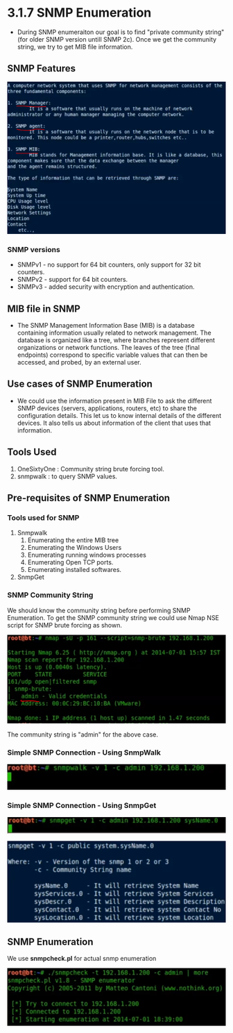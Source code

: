 # 3.1.7 SNMP Enumeration

* During SNMP enumeraiton our goal is to find "private community string" \(for older SNMP version untill SNMP 2c\). Once we get the community string, we try to get MIB file information.

## SNMP Features

![](../../../.gitbook/assets/image-59.png)

### SNMP versions

* SNMPv1 - no support for 64 bit counters, only support for 32 bit counters.
* SNMPv2 - support for 64 bit counters.
* SNMPv3 - added security with encryption and authentication.

## MIB file in SNMP

* The SNMP Management Information Base \(MIB\) is a database containing information usually related to network management. The database is organized like a tree, where branches represent different organizations or network functions. The leaves of the tree \(final endpoints\) correspond to specific variable values that can then be accessed, and probed, by an external user.

## Use cases of SNMP Enumeration

* We could use the information present in MIB File to ask the different SNMP devices \(servers, applications, routers, etc\) to share the configuration details. This let us to know internal details of the different devices. It also tells us about information of the client that uses that information.

## Tools Used

1. OneSixtyOne : Community string brute forcing tool.
2. snmpwalk : to query SNMP values.

## Pre-requisites of SNMP Enumeration

### Tools used for SNMP

1. Snmpwalk
   1. Enumerating the entire MIB tree
   2. Enumerating the Windows Users
   3. Enumerating running windows processes
   4. Enumerating Open TCP ports.
   5. Enumerating installed softwares.
2. SnmpGet

### SNMP Community String

We should know the community string before performing SNMP Enumeration. To get the SNMP community string we could use Nmap NSE script for SNMP brute forcing as shown.

![](../../../.gitbook/assets/image-23.png)

The community string is "admin" for the above case.

### Simple SNMP Connection - Using SnmpWalk

![](../../../.gitbook/assets/image-36.png)

### Simple SNMP Connection - Using SnmpGet

![](../../../.gitbook/assets/image-2.png)

![](../../../.gitbook/assets/image-21.png)

## SNMP Enumeration

We use **snmpcheck.pl** for actual snmp enumeration

![](../../../.gitbook/assets/image-56.png)

